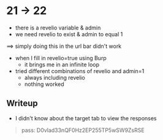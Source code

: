 # 21 -> 22

- there is a revelio variable & admin
- we need revelio to exist & admin to equal 1

$\implies$ simply doing this in the url bar didn't work

- when I fill in revelio=true using Burp
    - it brings me in an infinite loop
- tried different combinations of revelio and admin=1
    - always including revelio
    - nothing worked

## Writeup

- I didn't know about the target tab to view the responses

> pass: D0vlad33nQF0Hz2EP255TP5wSW9ZsRSE
